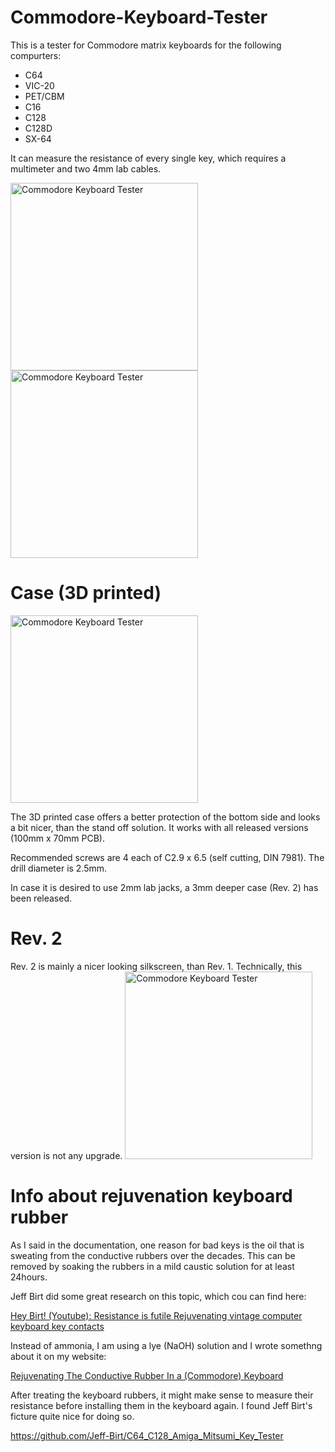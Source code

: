# Commodore-Keyboard-Tester
This is a tester for Commodore matrix keyboards for the following compurters:
* C64
* VIC-20
* PET/CBM
* C16
* C128
* C128D
* SX-64

It can measure the resistance of every single key, which requires a multimeter and two 4mm lab cables.

<img src="https://github.com/svenpetersen1965/Commodore-Keyboard-Tester/blob/main/Rev.%201/pictures/2275_-_C64_test.JPG" width="300" alt="Commodore Keyboard Tester">

<img src="https://github.com/svenpetersen1965/Commodore-Keyboard-Tester/blob/main/Rev.%201/pictures/2224_-_Commodore_KB_Tester_Rev1.JPG" width="300" alt="Commodore Keyboard Tester">

# Case (3D printed)
<img src="https://github.com/svenpetersen1965/Commodore-Keyboard-Tester/blob/main/3D-printed_case/Rev.%200/pictures/3341_-_KB_Tester_case.JPG" width="300" alt="Commodore Keyboard Tester">

The 3D printed case offers a better protection of the bottom side and looks a bit nicer, than the stand off solution. It works with all released versions (100mm x
70mm PCB). 

Recommended screws are 4 each of C2.9 x 6.5 (self cutting, DIN 7981). The drill diameter is 2.5mm.

In case it is desired to use 2mm lab jacks, a 3mm deeper case (Rev. 2) has been released.

# Rev. 2
Rev. 2 is mainly a nicer looking silkscreen, than Rev. 1. Technically, this version is not any upgrade. 
<img src="[https://github.com/svenpetersen1965/Commodore-Keyboard-Tester/blob/main/Rev.%201/pictures/2275_-_C64_test.JPG](https://github.com/svenpetersen1965/Commodore-Keyboard-Tester/blob/main/Rev.%202/pictures/5032_-_C%3DKB_Tester_v2.JPG)" width="300" alt="Commodore Keyboard Tester">

# Info about rejuvenation keyboard rubber
As I said in the documentation, one reason for bad keys is the oil that is sweating from the conductive rubbers over the decades. This can be removed by soaking the rubbers in a mild caustic solution for at least 24hours.

Jeff Birt did some great research on this topic, which cou can find here:

<a href="https://youtu.be/n9gGz2n-sBU">Hey Birt! (Youtube): Resistance is futile Rejuvenating vintage computer keyboard key contacts</a>

Instead of ammonia, I am using a lye (NaOH) solution and I wrote somethng about it on my website:

<a href="http://tech.guitarsite.de/conductive_rubber.html">Rejuvenating The Conductive Rubber In a (Commodore) Keyboard</a>

After treating the keyboard rubbers, it might make sense to measure their resistance before installing them in the keyboard again. I found Jeff Birt's ficture quite nice for doing so. 

https://github.com/Jeff-Birt/C64_C128_Amiga_Mitsumi_Key_Tester
